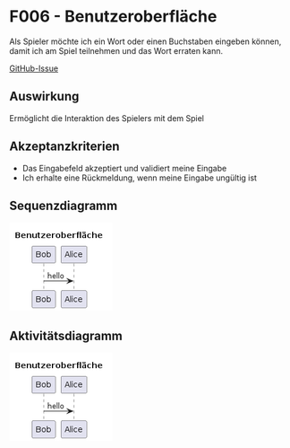 # F006 - Benutzeroberfläche

Als Spieler möchte ich ein Wort oder einen Buchstaben eingeben können, damit ich am Spiel teilnehmen und das Wort erraten kann.

[GitHub-Issue](https://github.com/wordle-time/wordle-time/issues/6)

## Auswirkung

Ermöglicht die Interaktion des Spielers mit dem Spiel

## Akzeptanzkriterien

- Das Eingabefeld akzeptiert und validiert meine Eingabe
- Ich erhalte eine Rückmeldung, wenn meine Eingabe ungültig ist

## Sequenzdiagramm

![Sequenzdiagramm](F006_seq.png)

## Aktivitätsdiagramm

![Aktivitätsdiagramm](F006_act.png)